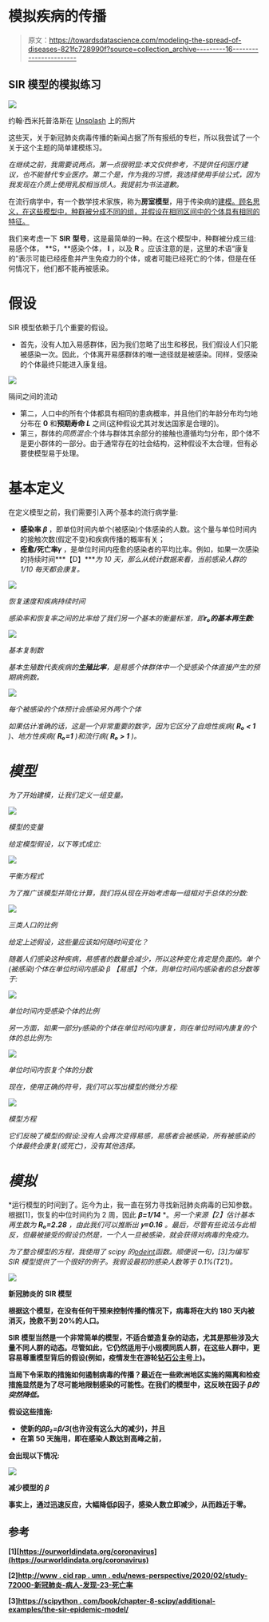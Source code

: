 # 模拟疾病的传播

> 原文：<https://towardsdatascience.com/modeling-the-spread-of-diseases-821fc728990f?source=collection_archive---------16----------------------->

## SIR 模型的模拟练习

![](img/70aa44e21bf5b6d0113f391942299298.png)

约翰·西米托普洛斯在 [Unsplash](https://unsplash.com/s/photos/people?utm_source=unsplash&utm_medium=referral&utm_content=creditCopyText) 上的照片

这些天，关于新冠肺炎病毒传播的新闻占据了所有报纸的专栏，所以我尝试了一个关于这个主题的简单建模练习。

*在继续之前，我需要说两点。第一点很明显:本文仅供参考，不提供任何医疗建议，也不能替代专业医疗。第二个是，作为我的习惯，我选择使用手绘公式，因为我发现在介质上使用乳胶相当烦人。我提前为书法道歉。*

在流行病学中，有一个数学技术家族，称为**房室模型**，用于传染病的[建模。顾名思义，在这些模型中，种群被分成不同的组，并假设在相同区间中的个体具有相同的特征。](https://en.wikipedia.org/wiki/Mathematical_modelling_of_infectious_disease)

我们来考虑一下 **SIR** **型号**，这是最简单的一种。在这个模型中，种群被分成三组:易感个体， **S，**感染个体， **I** ，以及 **R** 。应该注意的是，这里的术语“康复的”表示可能已经痊愈并产生免疫力的个体，或者可能已经死亡的个体，但是在任何情况下，他们都不能再被感染。

# 假设

SIR 模型依赖于几个重要的假设。

*   首先，没有人加入易感群体，因为我们忽略了出生和移民，我们假设人们只能被感染一次。因此，个体离开易感群体的唯一途径就是被感染。同样，受感染的个体最终只能进入康复组。

![](img/04e0966d711796bf66df1048a16cbc37.png)

隔间之间的流动

*   第二，人口中的所有个体都具有相同的患病概率，并且他们的年龄分布均匀地分布在 **0** 和**预期寿命 *L*** 之间(这种假设尤其对发达国家是合理的)。
*   第三，群体的*同质混合*:个体与群体其余部分的接触也遵循均匀分布，即个体不是更小群体的一部分。由于通常存在的社会结构，这种假设不太合理，但有必要使模型易于处理。

# 基本定义

在定义模型之前，我们需要引入两个基本的流行病学量:

*   **感染率 *β*** ，即单位时间内单个(被感染)个体感染的人数。这个量与单位时间内的接触次数(假定不变)和疾病传播的概率有关；
*   **痊愈/死亡率𝛾** ，是单位时间内痊愈的感染者的平均比率。例如，如果一次感染的持续时间***【D】****为 10 天，那么从统计数据来看，当前感染人群的 *1/10* 每天都会康复。*

*![](img/d857807db1f34f77910c8ac578f1ec42.png)*

*恢复速度和疾病持续时间*

*感染率和恢复率之间的比率给了我们另一个基本的衡量标准，即**r₀的基本再生数**:*

*![](img/213c9d77360422890ef43212bef90f6c.png)*

*基本复制数*

*基本生殖数代表疾病的**生殖比率**，是易感个体群体中一个受感染个体直接产生的预期病例数。*

*![](img/4653b7dd716965227c1956241291fcb9.png)*

*每个被感染的个体预计会感染另外两个个体*

*如果估计准确的话，这是一个非常重要的数字，因为它区分了自熄性疾病( **R₀ < 1** )、地方性疾病( **R₀=1** )和流行病( **R₀ > 1** )。*

# *模型*

*为了开始建模，让我们定义一组变量。*

*![](img/55d404d7fbdefcc04cd18c94d482faa0.png)*

*模型的变量*

*给定模型假设，以下等式成立:*

*![](img/770619840aa40615ec7babb5d02a4b85.png)*

*平衡方程式*

*为了推广该模型并简化计算，我们将从现在开始考虑每一组相对于总体的分数:*

*![](img/8363b435dfb8cfe4d2254b74eaee5958.png)*

*三类人口的比例*

*给定上述假设，这些量应该如何随时间变化？*

*随着人们感染这种疾病，易感者的数量会减少，所以这种变化肯定是负面的。单个(被感染)个体在单位时间内感染 *β* 【易感】个体，则单位时间内感染者的总分数等于:*

*![](img/fe1fa5439842cc7b103b9576cf504bcf.png)*

*单位时间内受感染个体的比例*

*另一方面，如果一部分𝛾感染的个体在单位时间内康复，则在单位时间内康复的个体的总比例为:*

*![](img/763d4475e25a5521ac9950b33fc73415.png)*

*单位时间内恢复个体的分数*

*现在，使用正确的符号，我们可以写出模型的微分方程:*

*![](img/e87806ee21554305db23a25d65404a3a.png)*

*模型方程*

*它们反映了模型的假设:没有人会再次变得易感，易感者会被感染，所有被感染的个体最终会康复(或死亡)，没有其他选择。*

# *模拟*

*运行模型的时间到了。迄今为止，我一直在努力寻找新冠肺炎病毒的已知参数。根据[1]，恢复的中位时间约为 2 周，因此 ***β=1/14*** *。*另一个来源【2】估计基本再生数为 ***R₀=2.28*** ，由此我们可以推断出 ***𝛾=0.16*** 。最后，尽管有些说法与此相反，但最被接受的假设仍然是，一个人一旦被感染，就会获得对病毒的免疫力。*

*为了整合模型的方程，我使用了 scipy 的[*odeint*](https://docs.scipy.org/doc/scipy/reference/generated/scipy.integrate.odeint.html)*函数。顺便说一句，[3]为编写 SIR 模型提供了一个很好的例子。我假设最初的感染人数等于 0.1%(T21)。**

**![](img/7171b8673021085630df6fdfbc46883c.png)**

**新冠肺炎的 SIR 模型**

**根据这个模型，在没有任何干预来控制传播的情况下，病毒将在大约 180 天内被消灭，挽救不到 20%的人口。**

**SIR 模型当然是一个非常简单的模型，不适合塑造复杂的动态，尤其是那些涉及大量不同人群的动态。尽管如此，它仍然适用于小规模同质人群，在这些人群中，更容易尊重模型背后的假设(例如，疫情发生在游轮[钻石公主号](https://en.wikipedia.org/wiki/2020_coronavirus_outbreak_on_cruise_ships#Diamond_Princess)上)。**

**当局下令采取的措施如何遏制病毒的传播？最近在一些欧洲地区实施的隔离和检疫措施显然是为了尽可能地限制感染的可能性。在我们的模型中，这反映在因子 *β的突然降低。***

**假设这些措施:**

*   **使新的*ββ₂=β/3*(也许没有这么大的减少)，并且**
*   **在第 50 天施用，即在感染人数达到高峰之前，**

**会出现以下情况:**

**![](img/1e2c141887ab74cefa89822d7fa85302.png)**

**减少模型的 *β***

**事实上，通过迅速反应，大幅降低β因子，感染人数立即减少，从而趋近于零。**

## **参考**

**[1][https://ourworldindata.org/coronavirus](https://ourworldindata.org/coronavirus)**

**[2][http://www . cid rap . umn . edu/news-perspective/2020/02/study-72000-新冠肺炎-病人-发现-23-死亡率](http://www.cidrap.umn.edu/news-perspective/2020/02/study-72000-covid-19-patients-finds-23-death-rate)**

**[3][https://scipython . com/book/chapter-8-scipy/additional-examples/the-sir-epidemic-model/](https://scipython.com/book/chapter-8-scipy/additional-examples/the-sir-epidemic-model/)**